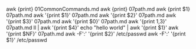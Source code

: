 awk {print} 01CommonCommands.md
awk {print} 07path.md
awk {print $1} 07path.md
awk '{print $1}' 07path.md
awk '{print $2}' 07path.md
awk '{print $3}' 07path.md
awk '{print $0}' 07path.md
awk '{print $1,$3}' 07path.md
ll | awk '{print $4}'
echo "hello world" | awk '{print $1}'
awk '{print $NF}' 07path.md
awk -F':' '{print $2}' /etc/passwd
awk -F':' '{print $1}' /etc/passwd